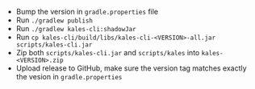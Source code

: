 * Bump the version in `gradle.properties` file
* Run `./gradlew publish`
* Run `./gradlew kales-cli:shadowJar`
* Run `cp kales-cli/build/libs/kales-cli-<VERSION>-all.jar scripts/kales-cli.jar`
* Zip both `scripts/kales-cli.jar` and `scripts/kales` into `kales-<VERSION>.zip`
* Upload release to GitHub, make sure the version tag matches exactly the vesion in `gradle.properties`